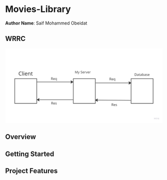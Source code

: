 # Movies-Library

**Author Name**: Saif Mohammed Obeidat

## WRRC

![Alt text](./images/database.jpg "WRRC")

## Overview

## Getting Started


## Project Features
<!-- What are the features included in you app -->